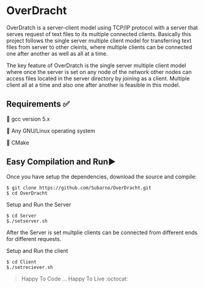 # OverDracht

  OverDratch is a server-client model using TCP/IP protocol with a server that serves request of text files to its multiple connected clients. Basically this project follows the single server multiple client model for transferring text files from server to other cleints, where multiple clients can be connected one after another as well as all at a time.
  
  The key feature of OverDratch is the single server multiple client model where once the server is set on any node of the network other nodes can access files located in the server directory by joining as a client. Multiple client all at a time and also one after another is feasible in this model.
  
Requirements :white_check_mark:
-------------------------------

:pushpin: gcc version 5.x

:pushpin: Any GNU/Linux operating system

:pushpin: CMake

Easy Compilation and Run:arrow_forward:
---------------------------------------
Once you have setup the dependencies, download the source and compile:
```
$ git clone https://github.com/Subarno/OverDracht.git
$ cd OverDracht
```
Setup and Run the Server
```
$ cd Server
$./setserver.sh
```
After the Server is set multplie clients can be connected from different ends for different requests.

Setup and Run the client 
```
$ cd Client
$./setreciever.sh
```

> Happy To Code ... Happy To Live :octocat:
